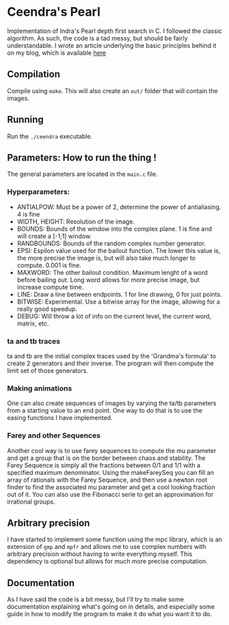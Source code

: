 # Ceendra's Pearl
Implementation of Indra's Pearl depth first search in C. I followed the classic algorithm. As such, the code is a tad messy, but should be fairly understandable. I wrote an article underlying the basic principles behind it on my blog, which is available [here](https://epsln.github.io/blog/indraspearl_pt1/)

## Compilation

Compile using `make`. This will also create an `out/` folder that will contain the images.

## Running
Run the `./ceendra` executable. 

## Parameters: How to run the thing !
The general parameters are located in the `main.c` file. 

### Hyperparameters:
* ANTIALPOW: Must be a power of 2, determine the power of antialiasing. 4 is fine
* WIDTH, HEIGHT: Resolution of the image.
* BOUNDS: Bounds of the window into the complex plane. 1 is fine and will create a [-1;1] window.
* RANDBOUNDS: Bounds of the random complex number generator.
* EPSI: Espilon value used for the bailout function. The lower this value is, the more precise the image is, but will also take much longer to compute. 0.001 is fine.
* MAXWORD: The other bailout condition. Maximum lenght of a word before bailing out. Long word allows for more precise image, but increase compute time.
* LINE: Draw a line between endpoints. 1 for line drawing, 0 for just points.
* BITWISE: Experimental. Use a bitwise array for the image, allowing for a really good speedup.
* DEBUG: Will throw a lot of info on the current level, the current word, matrix, etc.


### ta and tb traces 
ta and tb are the initial complex traces used by the 'Grandma's formula' to create 2 generators and their inverse. The program will then compute the limit set of those generators. 

### Making animations  
One can also create sequences of images by varying the ta/tb parameters from a starting value to an end point. One way to do that is to use the easing functions I have implemented. 

### Farey and other Sequences
Another cool way is to use farey sequences to compute the mu parameter and get a group that is on the border between chaos and stability. The Farey Sequence is simply all the fractions between 0/1 and 1/1 with a specified maximum denominator. Using the makeFareySeq you can fill an array of rationals with the Farey Sequence, and then use a newton root finder to find the associated mu parameter and get a cool looking fraction out of it. You can also use the Fibonacci serie to get an approximation for irrational groups.

## Arbitrary precision 
I have started to implement some function using the mpc library, which is an extension of `gmp` and `mpfr` and allows me to use complex numbers with arbitrary precision without having to write everything myself. This dependency is optional but allows for much more precise computation.

## Documentation
As I have said the code is a bit messy, but I'll try to make some documentation explaining what's going on in details, and especially some guide in how to modify the program to make it do what you want it to do.

